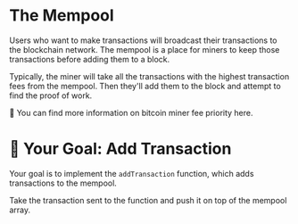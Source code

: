 # The Mempool

Users who want to make transactions will broadcast their transactions to the blockchain network. The mempool is a place for miners to keep those transactions before adding them to a block.

Typically, the miner will take all the transactions with the highest transaction fees from the mempool. Then they'll add them to the block and attempt to find the proof of work.

📖 You can find more information on bitcoin miner fee priority here.

# 🏁 Your Goal: Add Transaction

Your goal is to implement the `addTransaction` function, which adds transactions to the mempool.

Take the transaction sent to the function and push it on top of the mempool array.
